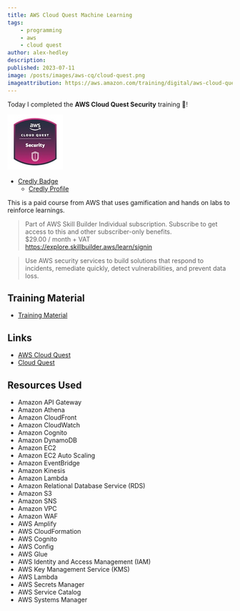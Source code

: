 ```yaml
---
title: AWS Cloud Quest Machine Learning
tags:
    - programming
    - aws
    - cloud quest
author: alex-hedley
description: 
published: 2023-07-11
image: /posts/images/aws-cq/cloud-quest.png
imageattribution: https://aws.amazon.com/training/digital/aws-cloud-quest/
---
```


<!-- # AWS Cloud Quest Machine Learning -->

Today I completed the **AWS Cloud Quest Security** training 🎉!

![AWS Cloud Quest Security Badge](images/aws-cq/aws-cloud-quest-security.jpeg "AWS Cloud Quest Security Badge")

- [Credly Badge](https://www.credly.com/badges/e53bb657-c1ca-4b8a-a8a0-d14935c52717/public_url)
  - [Credly Profile](https://www.credly.com/users/alexhedley/badges)

This is a paid course from AWS that uses gamification and hands on labs to reinforce learnings.

> Part of AWS Skill Builder Individual subscription. Subscribe to get access to this and other subscriber-only benefits.  
> $29.00 / month + VAT  
> https://explore.skillbuilder.aws/learn/signin  

> Use AWS security services to build solutions that respond to incidents, remediate quickly, detect vulnerabilities, and prevent data loss.

## Training Material

- [Training Material](https://aws.amazon.com/training/learn-about/cloud-practitioner/)

## Links

- [AWS Cloud Quest](https://aws.amazon.com/training/digital/aws-cloud-quest/)
- [Cloud Quest](https://explore.skillbuilder.aws/learn/course/external/view/elearning/7636/cloud-quest)

## Resources Used

- Amazon API Gateway
- Amazon Athena
- Amazon CloudFront
- Amazon CloudWatch
- Amazon Cognito
- Amazon DynamoDB
- Amazon EC2
- Amazon EC2 Auto Scaling
- Amazon EventBridge
- Amazon Kinesis
- Amazon Lambda
- Amazon Relational Database Service (RDS)
- Amazon S3
- Amazon SNS
- Amazon VPC
- Amazon WAF
- AWS Amplify
- AWS CloudFormation
- AWS Cognito
- AWS Config
- AWS Glue
- AWS Identity and Access Management (IAM)
- AWS Key Management Service (KMS)
- AWS Lambda
- AWS Secrets Manager
- AWS Service Catalog
- AWS Systems Manager
